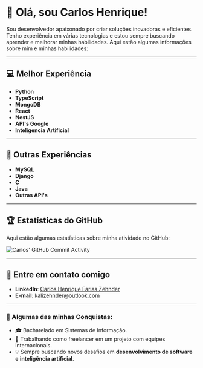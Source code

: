 # 👋 Olá, sou Carlos Henrique!

Sou desenvolvedor apaixonado por criar soluções inovadoras e eficientes. Tenho experiência em várias tecnologias e estou sempre buscando aprender e melhorar minhas habilidades. Aqui estão algumas informações sobre mim e minhas habilidades:

---

## 💻 Melhor Experiência

- **Python**  
- **TypeScript**
- **MongoDB**
- **React**
- **NestJS**
- **API's Google**
- **Inteligencia Artificial**

---

## 🔧 Outras Experiências

- **MySQL**
- **Django**
- **C**
- **Java**
- **Outras API's**

---

## 🏆 Estatísticas do GitHub

Aqui estão algumas estatísticas sobre minha atividade no GitHub:

![Carlos' GitHub Commit Activity](https://github-readme-stats.vercel.app/api?username=carloshenrique&show_icons=true&hide_title=true&count_private=true&hide_border=true&theme=tokyonight)

---

## 💬 Entre em contato comigo

- **LinkedIn**: [Carlos Henrique Farias Zehnder](https://www.linkedin.com/in/carloshfz/)
- **E-mail**: [kalizehnder@outlook.com](mailto:kalizehnder@outlook.com)

---

### 🚀 Algumas das minhas Conquistas:
- 🎓 Bacharelado em Sistemas de Informação.
- 💼 Trabalhando como freelancer em um projeto com equipes internacionais.
- 💡 Sempre buscando novos desafios em **desenvolvimento de software** e **inteligência artificial**.
